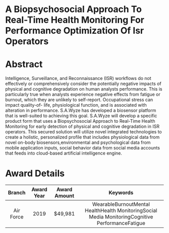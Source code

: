 
A Biopsychosocial Approach To Real-Time Health Monitoring For Performance Optimization Of Isr Operators
=======================================================================================================

# Abstract


Intelligence, Surveillance, and Reconnaissance (ISR) workflows do not effectively or comprehensively consider the potentially negative impacts of physical and cognitive degradation on human analysts performance. This is particularly true when analysts experience negative effects from fatigue or burnout, which they are unlikely to self-report. Occupational stress can impact quality-of- life, physiological function, and is associated with alteration in performance. S.A.Wyze has developed a biosensor platform that is well-suited to achieving this goal. S.A.Wyze will develop a specific product form that uses a Biopsychosocial Approach to Real-Time Health Monitoring for early detection of physical and cognitive degradation in ISR operators. This secured solution will utilize novel integrated technologies to create a holistic, personalized profile that includes physiological data from novel on-body biosensors,environmental and psychological data from mobile application inputs, social behavior data from social media accounts that feeds into cloud-based artificial intelligence engine.  

# Award Details

|Branch|Award Year|Award Amount|Keywords|
| :---: | :---: | :---: | :---: |
|Air Force|2019|$49,981|WearableBurnoutMental HealthHealth MonitoringSocial Media MonitoringCognitive PerformanceFatigue|
